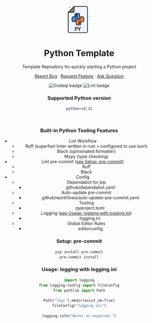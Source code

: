 <div align="center">
    <img height=100 src="https://github.com/seyLu/python-template/blob/main/static/icons/python.png" alt="Python Template Icon">
    <h1>Python Template</h1>
    <p>Template Repository for quickly starting a Python project</p>
    <p>
        <a href="https://github.com/seyLu/python-template/issues/new">Report Bug</a>
        ·
        <a href="https://github.com/seyLu/python-template/issues/new">Request Feature</a>
        ·
        <a href="https://github.com/seyLu/python-template/discussions">Ask Question</a>
    </p>
    <img alt="Codeql badge" src="https://github.com/seyLu/python-template/actions/workflows/codeql.yaml/badge.svg">
    <img alt="Lint badge" src="https://github.com/seyLu/python-template/actions/workflows/codeql.yaml/badge.svg">
<br>

### Supported Python version

```bash
python==3.11
```

<br>

### Built-in Python Tooling Features

- Lint Workflow
    * Ruff (superfast linter written in rust + configured to use isort)
    * Black (opinionated formatter)
    * Mypy (type checking)
- Lint pre-commit ([see Setup: pre-commit](#setup-pre-commit))
    * Ruff
    * Black
- Config
    * Dependabot for pip
        - .github/dependabot.yaml
    * Auto-update pre-commit
        - .github/workflows/auto-update-pre-commit.yaml
    * Tooling
        - pyproject.toml
    * Logging ([see Usage: logging with logging.ini](#usage-logging-with-loggingini))
        - logging.ini
    * Global Editor Rules
        - .editorconfig

### Setup: pre-commit

```bash
pip install pre-commit
pre-commit install
```

### Usage: logging with logging.ini

```python
import logging
from logging.config import fileConfig
from pathlib import Path

Path("logs").mkdir(exist_ok=True)
fileConfig("logging.ini")

logging.info("Works as expected.")
```

